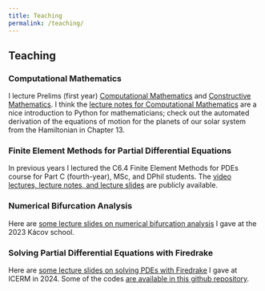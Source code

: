 ```yaml
---
title: Teaching
permalink: /teaching/
---
```


## Teaching

<h3>Computational Mathematics</h3>

I lecture Prelims (first year) <a href="https://courses.maths.ox.ac.uk/course/view.php?id=4931">Computational Mathematics</a> and <a href="https://courses.maths.ox.ac.uk/course/view.php?id=4947">Constructive Mathematics</a>. I think the <a href="https://courses.maths.ox.ac.uk/mod/resource/view.php?id=54995">lecture notes for Computational Mathematics</a> are a nice introduction to Python for mathematicians; check out the automated derivation of the equations of motion for the planets of our solar system from the Hamiltonian in Chapter 13.

<h3>Finite Element Methods for Partial Differential Equations</h3>

In previous years I lectured the C6.4 Finite Element Methods for PDEs course for Part C (fourth-year), MSc, and DPhil students.
The [video lectures, lecture notes, and lecture slides](https://people.maths.ox.ac.uk/farrellp/femvideos) are publicly available.

<h3>Numerical Bifurcation Analysis</h3>

Here are <a href="{{site.url}}/files/kacov2023.pdf">some lecture slides on numerical bifurcation analysis</a> I gave at the 2023 Kácov school.

<h3>Solving Partial Differential Equations with Firedrake</h3>

Here are <a href="{{site.url}}/files/icerm2024.pdf">some lecture slides on solving PDEs with Firedrake</a> I gave at ICERM in 2024. Some of the codes <a href="https://github.com/pefarrell/icerm2024">are available in this github repository</a>.
